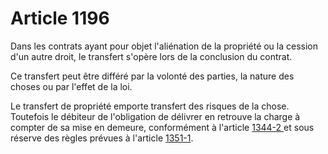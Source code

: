 # Article 1196

<p>Dans les contrats ayant pour objet l'aliénation de la propriété ou la cession d'un autre droit, le transfert s'opère lors de la conclusion du contrat. </p><p>Ce transfert peut être différé par la volonté des parties, la nature des choses ou par l'effet de la loi. </p><p>Le transfert de propriété emporte transfert des risques de la chose. Toutefois le débiteur de l'obligation de délivrer en retrouve la charge à compter de sa mise en demeure, conformément à l'article <a href='/affichCodeArticle.do?cidTexte=LEGITEXT000006070721&idArticle=LEGIARTI000032035275&dateTexte=&categorieLien=cid' title='Code civil - art. 1344-2 (V)'>1344-2 </a>et sous réserve des règles prévues à l'article <a href='/affichCodeArticle.do?cidTexte=LEGITEXT000006070721&idArticle=LEGIARTI000032035679&dateTexte=&categorieLien=cid' title='Code civil - art. 1351-1 (V)'>1351-1</a>.</p>